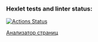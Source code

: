 ### Hexlet tests and linter status:
[![Actions Status](https://github.com/88ArtemSmirnov88/python-project-83/actions/workflows/hexlet-check.yml/badge.svg)](https://github.com/88ArtemSmirnov88/python-project-83/actions)

[Анализатор страниц](https://python-project-83-8ehf.onrender.com)
